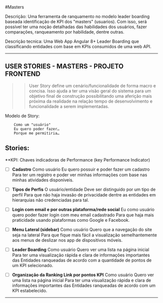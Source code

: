 #Masters

Descrição: Uma ferramenta de ranquamento no modelo leader boarding baseada identificação de KPI dos "masters" (usuarios). Com isso, será possível ter uma noção detalhadas das habilidades dos usuários, fazer comparações, ranqueamento por habilidade, dentre outras.

Descrição tecnica: Uma Web App Angular 8+ Leader Boarding que classificando entidades com base em KPIs consumidos de uma web API.

----

## USER STORIES - MASTERS - PROJETO FRONTEND


>> User Story define um cenário/funcionalidade de forma macro e concisa. Isso ajuda a ter uma visão geral do sistema para um objetivo final de construção possibilitando uma aferição mais próxima da realidade na relação tempo de desenvolvimento e funcionalidade a serem implementadas. 


Modelo de Story: 
```
    Como um "usuário"
    Eu quero poder fazer…
    Porque me permitiria…
```

Stories:
--------------------------

**KPI: Chaves indicadoras de Performance (key Performance Indicator)

- [ ] **Cadastro**
Como usuário
Eu quero possuir e poder fazer um cadastro
Para ter um registro e poder ver minhas informações com base nas minhas atividades disponíveis.

<Enter>

- [ ] **Tipos de Perfis**
O usuário/entidade 
Deve ser distinguido por um tipo de perfil
Para que não haja invasão de privacidade dentre as entidades em hierarquias não credenciadas para tal.

<Enter>

- [ ] **Login com email e por outras plataforma/rede social**
Eu como usuário
quero poder fazer login com meu email cadastrado
Para que haja mais praticidade usando plataformas como Google e Facebook.

<Enter>

- [ ] **Menu Lateral (sidebar)**
Como usuário
Quero que a navegação do site seja na lateral
Para que fique mais fácil a visualização semelhantemente aos menus de deslizar nos app de dispositivos móveis.

<Enter>

- [ ] **Leader Boarding**
Como usuário
Quero ver uma lista na página inicial
Para ter uma visualização rápida e clara de informações importantes das Entidades ranqueadas de acordo com a quantidade de pontos de um KPI selecionado.

<Enter>

- [ ] **Organização da Ranking Link por pontos KPI**
Como usuário
Quero ver uma lista na página inicial
Para ter uma visualização rápida e clara de informações importantes das Entidades ranqueadas de acordo com um KPI estabelecido.

---
